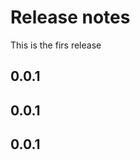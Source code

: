 # Release notes
This is the firs release
<!-- do not remove -->

## 0.0.1




## 0.0.1




## 0.0.1



